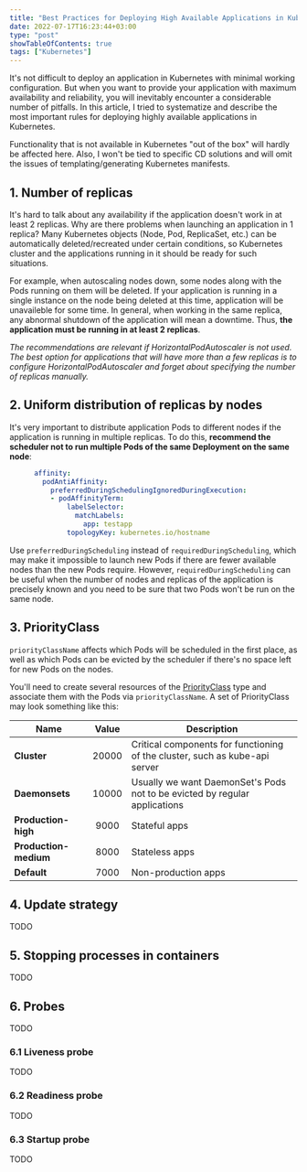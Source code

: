 ```yaml
---
title: "Best Practices for Deploying High Available Applications in Kubernetes"
date: 2022-07-17T16:23:44+03:00
type: "post"
showTableOfContents: true
tags: ["Kubernetes"]
---
```


It's not difficult to deploy an application in Kubernetes with minimal working configuration.
But when you want to provide your application with maximum availability and reliability, you will inevitably encounter a
considerable number of pitfalls. In this article, I tried to systematize and describe the most important rules for 
deploying highly available applications in Kubernetes.

Functionality that is not available in Kubernetes "out of the box" will hardly be affected here. Also, I won't be tied 
to specific CD solutions and will omit the issues of templating/generating Kubernetes manifests.

## 1. Number of replicas

It's hard to talk about any availability if the application doesn't work in at least 2 replicas. Why are there problems
when launching an application in 1 replica? Many Kubernetes objects (Node, Pod, ReplicaSet, etc.) can be automatically
deleted/recreated under certain conditions, so Kubernetes cluster and the applications running in it should be ready for
such situations.

For example, when autoscaling nodes down, some nodes along with the Pods running on them will be deleted. If your 
application is running in a single instance on the node being deleted at this time, application will be unavaileble for
some time. In general, when working in the same replica, any abnormal shutdown of the application will mean a downtime.
Thus, **the application must be running in at least 2 replicas**.

*The recommendations are relevant if HorizontalPodAutoscaler is not used. The best option for applications that will
have more than a few replicas is to configure HorizontalPodAutoscaler and forget about specifying the number of replicas
manually.*

## 2. Uniform distribution of replicas by nodes

It's very important to distribute application Pods to different nodes if the application is running in multiple
replicas. To do this, **recommend the scheduler not to run multiple Pods of the same Deployment on the same node**:

```yaml
      affinity:
        podAntiAffinity:
          preferredDuringSchedulingIgnoredDuringExecution:
          - podAffinityTerm:
              labelSelector:
                matchLabels:
                  app: testapp
              topologyKey: kubernetes.io/hostname
```

Use `preferredDuringScheduling` instead of `requiredDuringScheduling`, which may make it impossible to launch new Pods
if there are fewer available nodes than the new Pods require. However, `requiredDuringScheduling` can be useful when the
number of nodes and replicas of the application is precisely known and you need to be sure that two Pods won't be run on
the same node.

## 3. PriorityClass

`priorityClassName` affects which Pods will be scheduled in the first place, as well as which Pods can be evicted by the
scheduler if there's no space left for new Pods on the nodes.

You'll need to create several resources of the
[PriorityClass](https://kubernetes.io/docs/concepts/scheduling-eviction/pod-priority-preemption/#priorityclass) type and
associate them with the Pods via `priorityClassName`. A set of PriorityClass may look something like this:

| Name | Value | Description |
|------|:-------:|-------------|
| **Cluster** | 20000 | Critical components for functioning of the cluster, such as kube-api server |
| **Daemonsets** | 10000 | Usually we want DaemonSet's Pods not to be evicted by regular applications |
| **Production-high** | 9000 | Stateful apps |
| **Production-medium** | 8000 | Stateless apps |
| **Default** | 7000 | Non-production apps |

## 4. Update strategy

TODO

## 5. Stopping processes in containers

TODO

## 6. Probes

TODO

### 6.1 Liveness probe

TODO

### 6.2 Readiness probe

TODO

### 6.3 Startup probe

TODO
